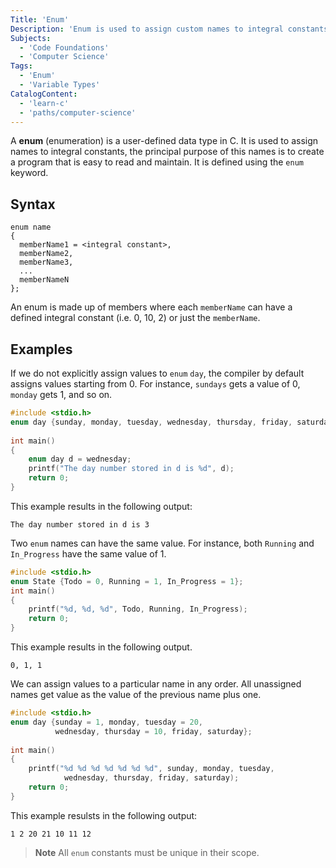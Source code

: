 ```yaml
---
Title: 'Enum'
Description: 'Enum is used to assign custom names to integral constants'
Subjects:
  - 'Code Foundations'
  - 'Computer Science'
Tags:
  - 'Enum'
  - 'Variable Types'
CatalogContent:
  - 'learn-c'
  - 'paths/computer-science'
---
```


A **enum** (enumeration) is a user-defined data type in C. It is used to assign names to integral constants, the principal purpose of this names is to create a program that is easy to read and maintain. It is defined using the `enum` keyword.

## Syntax

```pseudo
enum name
{
  memberName1 = <integral constant>,
  memberName2,
  memberName3,
  ...
  memberNameN
};
```

An enum is made up of members where each `memberName` can have a defined integral constant (i.e. 0, 10, 2) or just the `memberName`.

## Examples

If we do not explicitly assign values to `enum` `day`, the compiler by default assigns values starting from 0. For instance, `sundays` gets a value of 0, `monday` gets 1, and so on.

```c
#include <stdio.h>
enum day {sunday, monday, tuesday, wednesday, thursday, friday, saturday};
 
int main()
{
    enum day d = wednesday;
    printf("The day number stored in d is %d", d);
    return 0;
}
```

This example results in the following output:

```shell
The day number stored in d is 3
```

Two `enum` names can have the same value. For instance, both `Running` and `In_Progress` have the same value of 1.

```c
#include <stdio.h>
enum State {Todo = 0, Running = 1, In_Progress = 1};
int main()
{
    printf("%d, %d, %d", Todo, Running, In_Progress);
    return 0;
}
```

This example results in the following output.

```shell
0, 1, 1
```

We can assign values to a particular name in any order. All unassigned names get value as the value of the previous name plus one.

```c
#include <stdio.h>
enum day {sunday = 1, monday, tuesday = 20,
          wednesday, thursday = 10, friday, saturday};
 
int main()
{
    printf("%d %d %d %d %d %d %d", sunday, monday, tuesday,
            wednesday, thursday, friday, saturday);
    return 0;
}
```

This example resulsts in the following output:

```shell
1 2 20 21 10 11 12
```

> **Note** All `enum` constants must be unique in their scope.
